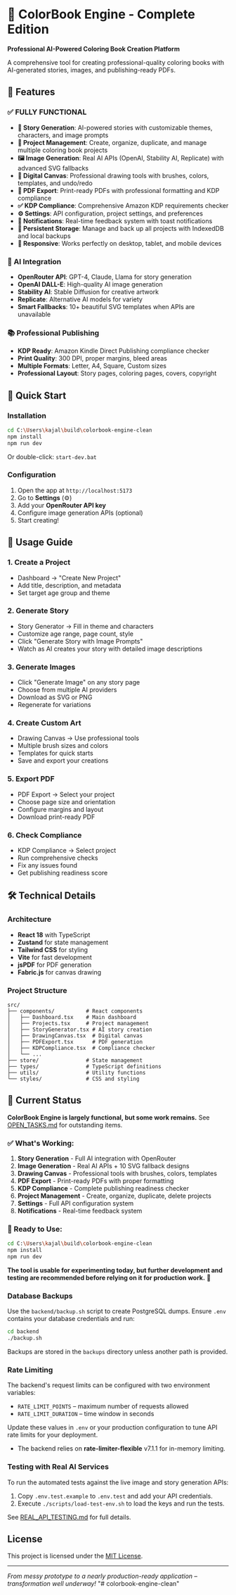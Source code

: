 # 🎨 ColorBook Engine - Complete Edition

**Professional AI-Powered Coloring Book Creation Platform**

A comprehensive tool for creating professional-quality coloring books with AI-generated stories, images, and publishing-ready PDFs.

## 🌟 Features

### ✅ FULLY FUNCTIONAL
- **🎨 Story Generation**: AI-powered stories with customizable themes, characters, and image prompts
- **📁 Project Management**: Create, organize, duplicate, and manage multiple coloring book projects
- **🖼️ Image Generation**: Real AI APIs (OpenAI, Stability AI, Replicate) with advanced SVG fallbacks
- **🎨 Digital Canvas**: Professional drawing tools with brushes, colors, templates, and undo/redo
- **📄 PDF Export**: Print-ready PDFs with professional formatting and KDP compliance
- **✅ KDP Compliance**: Comprehensive Amazon KDP requirements checker
- **⚙️ Settings**: API configuration, project settings, and preferences
- **🔔 Notifications**: Real-time feedback system with toast notifications
- **💾 Persistent Storage**: Manage and back up all projects with IndexedDB and
  local backups
- **📱 Responsive**: Works perfectly on desktop, tablet, and mobile devices

### 🎯 AI Integration
- **OpenRouter API**: GPT-4, Claude, Llama for story generation
- **OpenAI DALL-E**: High-quality AI image generation
- **Stability AI**: Stable Diffusion for creative artwork
- **Replicate**: Alternative AI models for variety
- **Smart Fallbacks**: 10+ beautiful SVG templates when APIs are unavailable

### 📚 Professional Publishing
- **KDP Ready**: Amazon Kindle Direct Publishing compliance checker
- **Print Quality**: 300 DPI, proper margins, bleed areas
- **Multiple Formats**: Letter, A4, Square, Custom sizes
- **Professional Layout**: Story pages, coloring pages, covers, copyright

## 🚀 Quick Start

### Installation
```bash
cd C:\Users\kajal\build\colorbook-engine-clean
npm install
npm run dev
```

Or double-click: `start-dev.bat`

### Configuration
1. Open the app at `http://localhost:5173`
2. Go to **Settings** (⚙️)
3. Add your **OpenRouter API key**
4. Configure image generation APIs (optional)
5. Start creating!

## 📖 Usage Guide

### 1. Create a Project
- Dashboard → "Create New Project"
- Add title, description, and metadata
- Set target age group and theme

### 2. Generate Story
- Story Generator → Fill in theme and characters
- Customize age range, page count, style
- Click "Generate Story with Image Prompts"
- Watch as AI creates your story with detailed image descriptions

### 3. Generate Images
- Click "Generate Image" on any story page
- Choose from multiple AI providers
- Download as SVG or PNG
- Regenerate for variations

### 4. Create Custom Art
- Drawing Canvas → Use professional tools
- Multiple brush sizes and colors
- Templates for quick starts
- Save and export your creations

### 5. Export PDF
- PDF Export → Select your project
- Choose page size and orientation
- Configure margins and layout
- Download print-ready PDF

### 6. Check Compliance
- KDP Compliance → Select project
- Run comprehensive checks
- Fix any issues found
- Get publishing readiness score

## 🛠️ Technical Details

### Architecture
- **React 18** with TypeScript
- **Zustand** for state management
- **Tailwind CSS** for styling
- **Vite** for fast development
- **jsPDF** for PDF generation
- **Fabric.js** for canvas drawing

### Project Structure
```
src/
├── components/          # React components
│   ├── Dashboard.tsx    # Main dashboard
│   ├── Projects.tsx     # Project management
│   ├── StoryGenerator.tsx # AI story creation
│   ├── DrawingCanvas.tsx  # Digital canvas
│   ├── PDFExport.tsx      # PDF generation
│   ├── KDPCompliance.tsx  # Compliance checker
│   └── ...
├── store/               # State management
├── types/               # TypeScript definitions
├── utils/               # Utility functions
└── styles/              # CSS and styling
```

## 🚧 Current Status

**ColorBook Engine is largely functional, but some work remains.** See
[OPEN_TASKS.md](OPEN_TASKS.md) for outstanding items.

### ✅ What's Working:
1. **Story Generation** - Full AI integration with OpenRouter
2. **Image Generation** - Real AI APIs + 10 SVG fallback designs
3. **Drawing Canvas** - Professional tools with brushes, colors, templates
4. **PDF Export** - Print-ready PDFs with proper formatting
5. **KDP Compliance** - Complete publishing readiness checker
6. **Project Management** - Create, organize, duplicate, delete projects
7. **Settings** - Full API configuration system
8. **Notifications** - Real-time feedback system

### 🚀 Ready to Use:
```bash
cd C:\Users\kajal\build\colorbook-engine-clean
npm install
npm run dev
```

**The tool is usable for experimenting today, but further development and
testing are recommended before relying on it for production work.** 🎨

### Database Backups
Use the `backend/backup.sh` script to create PostgreSQL dumps. Ensure `.env` contains your database credentials and run:

```bash
cd backend
./backup.sh
```
Backups are stored in the `backups` directory unless another path is provided.

### Rate Limiting
The backend's request limits can be configured with two environment variables:

- `RATE_LIMIT_POINTS` – maximum number of requests allowed
- `RATE_LIMIT_DURATION` – time window in seconds

Update these values in `.env` or your production configuration to tune API rate
limits for your deployment.
- The backend relies on **rate-limiter-flexible** v7.1.1 for in-memory limiting.

### Testing with Real AI Services
To run the automated tests against the live image and story generation APIs:

1. Copy `.env.test.example` to `.env.test` and add your API credentials.
2. Execute `./scripts/load-test-env.sh` to load the keys and run the tests.

See [REAL_API_TESTING.md](REAL_API_TESTING.md) for full details.

## License

This project is licensed under the [MIT License](LICENSE).

---

*From messy prototype to a nearly production-ready application – transformation well underway!* "# colorbook-engine-clean"
